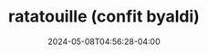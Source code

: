 ---
title: "Spaghetti Aglio Olio"
date: 2024-05-08T04:56:28-04:00
draft: true

type: "recipes"
layout: "recipes"

title: "ratatouille (confit byaldi)"
serving: "serves 2"

origin: 
 - "love & lemons"
 - "paroma!"

tags:
 - "italian"
 - "pasta"
 - "entrée"
 - "<3"

ingredients:
 - "6 oz spaghetti pasta"
 - "½ cup pasta water"
 - "2 tbsp extra virgin olive oil"
 - "2 garlic cloves, thinly sliced"
 - "¼ tsp red pepper flakes"
 - "¼ tsp salt"
 - "2 tsp lemon juice (optional)"
 - "garlic powder (to taste)"
 - "onion powder (to taste)"
 - "¼ cup chopped parsley (or another green)"
 - "parmesan cheese"

instructions:
- "prepare the pasta according to package directions, in a pot of salted boiling water, until al dente (reserve 1 cup of pasta water)"
- "heat the oil in a large skillet over medium heat"
- "add sliced garlic & red pepper flakes. stir & cook for 30 seconds to 1 min, until the garlic is lightly browned around the edges"
- "add the spaghetti & toss to combine"
- "add ½ cup pasta water & toss (if pasta seems dry, add the rest of the pasta water)"
- "season to taste with salt, lemon juice, garlic powder & onion powder"
- "garnish with parsley & parmesan cheese & serve"
 
notes:
 - "none!"

description: "one of my absolute favorite comfort meals, spaghetti aglio e olio is a simple dish that can be customized in many different ways for your cravings. i first learned how to make this dish while living with my best friend, & ever since, it has become a go-to quick meal when i want to make something delicious, but have neither the time, nor the energy. i hope you love it as much as i do :)"

citations: 
 - "love & lemons: spaghetti aglio e olio ([link](https://www.loveandlemons.com/spaghetti-aglio-e-olio/))"
 - "paroma! (she's my best friend! we made this dish together for the first time a few years ago & have been putting our own spin on it since :))"
---